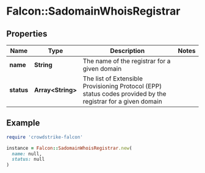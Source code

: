 # Falcon::SadomainWhoisRegistrar

## Properties

| Name | Type | Description | Notes |
| ---- | ---- | ----------- | ----- |
| **name** | **String** | The name of the registrar for a given domain |  |
| **status** | **Array&lt;String&gt;** | The list of Extensible Provisioning Protocol (EPP) status codes provided by the registrar for a given domain |  |

## Example

```ruby
require 'crowdstrike-falcon'

instance = Falcon::SadomainWhoisRegistrar.new(
  name: null,
  status: null
)
```

